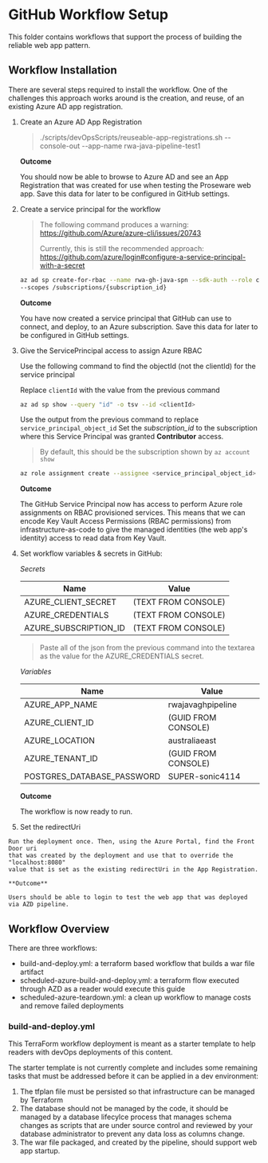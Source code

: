 # GitHub Workflow Setup
This folder contains workflows that support the process of building the reliable web app pattern.

## Workflow Installation
There are several steps required to install the workflow. One of the challenges this approach
works around is the creation, and reuse, of an existing Azure AD app registration.

1. Create an Azure AD App Registration

    > ./scripts/devOpsScripts/reuseable-app-registrations.sh --console-out --app-name rwa-java-pipeline-test1

    **Outcome**

    You should now be able to browse to Azure AD and see an App Registration that was created
    for use when testing the Proseware web app. Save this data for later to be configured
    in GitHub settings.

1. Create a service principal for the workflow

    <!-- TODO: Explore GH Federated Credentials to replace client-secret -->
    > The following command produces a warning:
    >     https://github.com/Azure/azure-cli/issues/20743
    > 
    > Currently, this is still the recommended approach:
    >     https://github.com/azure/login#configure-a-service-principal-with-a-secret

    ```bash
    az ad sp create-for-rbac --name rwa-gh-java-spn --sdk-auth --role contributor \
    --scopes /subscriptions/{subscription_id}
    ```

    **Outcome**

    You have now created a service principal that GitHub can use to connect, and deploy, to an Azure subscription.
    Save this data for later to be configured in GitHub settings.

1. Give the ServicePrincipal access to assign Azure RBAC

    Use the following command to find the objectId (not the clientId) for the service principal

    Replace `clientId` with the value from the previous command
    ```bash
    az ad sp show --query "id" -o tsv --id <clientId>
    ```

    Use the output from the previous command to replace `service_principal_object_id`
    Set the *subscription_id* to the subscription where this Service Principal was granted **Contributor** access.

    > By default, this should be the subscription shown by `az account show`

    ```bash
    az role assignment create --assignee <service_principal_object_id> --role "User Access Administrator" --scope /subscriptions/<subscription_id>
    ```

    **Outcome**

    The GitHub Service Principal now has access to perform Azure role assignments on RBAC provisioned services. This means that we can encode Key Vault Access Permissions (RBAC permissions) from infrastructure-as-code to give the managed identities (the web app's identity) access to read data from Key Vault.

  1. Set workflow variables & secrets in GitHub:

        *Secrets*

        |Name                       |Value                |
        |---------------------------|---------------------|
        |AZURE_CLIENT_SECRET        | (TEXT FROM CONSOLE) |
        |AZURE_CREDENTIALS          | (TEXT FROM CONSOLE) |
        |AZURE_SUBSCRIPTION_ID      | (TEXT FROM CONSOLE) |

        > Paste all of the json from the previous command into the textarea as
         the value for the AZURE_CREDENTIALS secret.

        *Variables*

        |Name                       |Value                |
        |---------------------------|---------------------|
        |AZURE_APP_NAME             | rwajavaghpipeline   |
        |AZURE_CLIENT_ID            | (GUID FROM CONSOLE) |
        |AZURE_LOCATION             | australiaeast       |
        |AZURE_TENANT_ID            | (GUID FROM CONSOLE) |
        |POSTGRES_DATABASE_PASSWORD | SUPER-sonic4114    |

        **Outcome**

        The workflow is now ready to run.


  1. Set the redirectUri

    Run the deployment once. Then, using the Azure Portal, find the Front Door uri
    that was created by the deployment and use that to override the "localhost:8080"
    value that is set as the existing redirectUri in the App Registration.

    **Outcome**

    Users should be able to login to test the web app that was deployed via AZD pipeline.

## Workflow Overview
There are three workflows:
- build-and-deploy.yml: a terraform based workflow that builds a war file artifact
- scheduled-azure-build-and-deploy.yml: a terraform flow executed through AZD as a reader would execute this guide
- scheduled-azure-teardown.yml: a clean up workflow to manage costs and remove failed deployments

### build-and-deploy.yml

This TerraForm workflow deployment is meant as a starter template to help readers with devOps
deployments of this content.

The starter template is not currently complete and includes some remaining tasks that must
be addressed before it can be applied in a dev environment:

1. The tfplan file must be persisted so that infrastructure can be managed by Terraform
1. The database should not be managed by the code, it should be managed by a database lifecylce process that manages schema changes as scripts that are under source control and reviewed by your database administrator to prevent any data loss as columns change.
1. The war file packaged, and created by the pipeline, should support web app startup.
